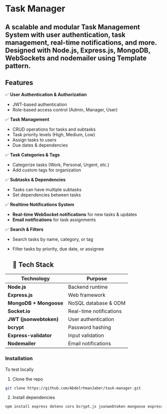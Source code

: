 # Task Manager 

A **scalable and modular Task Management System** with **user authentication, task management, real-time notifications, and more**.  
Designed with **Node.js, Express.js, MongoDB, WebSockets and nodemailer** using **Template pattern**.
---

##  Features
✅ **User Authentication & Authorization**
- JWT-based authentication
- Role-based access control (Admin, Manager, User)

✅ **Task Management**
- CRUD operations for tasks and subtasks
- Task priority levels (High, Medium, Low)
- Assign tasks to users
- Due dates & dependencies

✅ **Task Categories & Tags**
- Categorize tasks (Work, Personal, Urgent, etc.)
- Add custom tags for organization

✅ **Subtasks & Dependencies**
- Tasks can have multiple subtasks
- Set dependencies between tasks

✅ **Realtime Notifications System**
- **Real-time WebSocket notifications** for new tasks & updates
- **Email notifications** for task assignments

✅ **Search & Filters**
- Search tasks by name, category, or tag
- Filter tasks by priority, due date, or assignee

  ## 📌 Tech Stack
| Technology  | Purpose  |
|------------|---------|
| **Node.js**  | Backend runtime |
| **Express.js**  | Web framework |
| **MongoDB + Mongoose**  | NoSQL database & ODM |
| **Socket.io**  | Real-time notifications |
| **JWT (jsonwebtoken)**  | User authentication |
| **bcrypt**  | Password hashing |
| **Express-validator**  | Input validation |
| **Nodemailer**  | Email notifications |

### Installation

To test locally 

1. Clone the repo
```sh
git clone https://github.com/AbdelrhmanJaber/task-manager.git
```

2. Install dependencies

```sh
npm install express dotenv cors bcrypt.js jsonwebtoken mongoose express-validation nodemailer socketio  nodemon 
```
